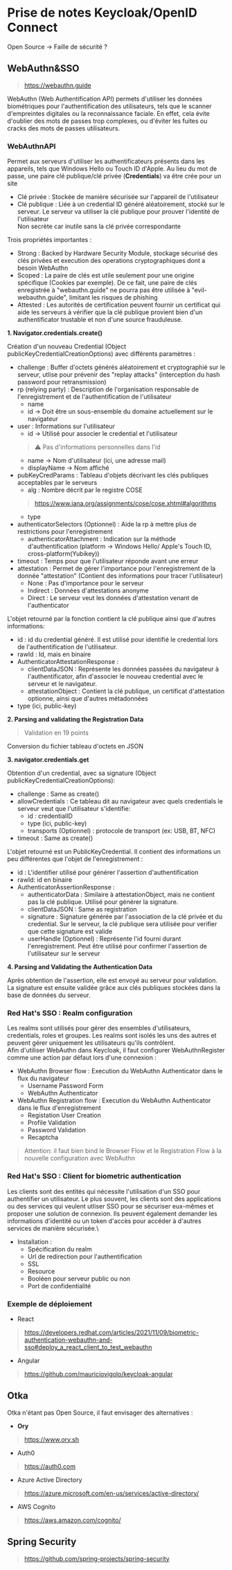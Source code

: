 # Prise de notes Keycloak/OpenID Connect

Open Source -> Faille de sécurité ?

## WebAuthn&SSO

>https://webauthn.guide

WebAuthn (Web Authentification API) permets d'utiliser les données biométriques pour l'authentification des utilisateurs, tels que le scanner d'empreintes digitales ou la reconnaissance faciale. En effet, cela évite d'oublier des mots de passes trop complexes, ou d'éviter les fuites ou cracks des mots de passes utilisateurs.

### WebAuthnAPI

Permet aux serveurs d'utiliser les authentificateurs présents dans les appareils, tels que Windows Hello ou Touch ID d'Apple. Au lieu du mot de passe, une paire clé publique/clé privée (**Credentials**) va être crée pour un site
- Clé privée : Stockée de manière sécurisée sur l'appareil de l'utilisateur 
- Clé publique : Liée à un credential ID généré aléatoirement, stocké sur le serveur. Le serveur va utiliser la clé publique pour prouver l'identité de l'utilisateur\
Non secrète car inutile sans la clé privée correspondante

Trois propriétés importantes :
- Strong : Backed by Hardware Security Module, stockage sécurisé des clés privées et execution des operations cryptographiques dont a besoin WebAuthn
- Scoped : La paire de clés est utile seulement pour une origine spécifique (Cookies par exemple). De ce fait, une paire de clés enregistrée à "webauthn.guide" ne pourra pas être utilisée à "evil-webauthn.guide", limitant les risques de phishing
- Attested : Les autorités de certification peuvent fournir un certificat qui aide les serveurs à vérifier que la clé publique provient bien d'un authentificator trustable et non d'une source frauduleuse.

**1. Navigator.credentials.create()**

Création d'un nouveau Credential (Object publicKeyCredentialCreationOptions) avec différents paramètres :
- challenge : Buffer d'octets générés aléatoirement et cryptographié sur le serveur, utlise pour prévenir des "replay attacks" (interception du hash password pour retransmission)
- rp (relying party) : Description de l'organisation responsable de l'enregistrement et de l'authentification de l'utilisateur
    - name
    - id -> Doit être un sous-ensemble du domaine actuellement sur le navigateur
- user : Informations sur l'utilisateur
    - id -> Utilisé pour associer le credential et l'utilisateur
    > ⚠️ Pas d'informations personnelles dans l'id
    - name -> Nom d'utilisateur (ici, une adresse mail)
    - displayName -> Nom affiché
- pubKeyCredParams : Tableau d'objets décrivant les clés publiques acceptables par le serveurs
    - alg : Nombre décrit par le registre COSE
    > https://www.iana.org/assignments/cose/cose.xhtml#algorithms
    - type
- authenticatorSelectors (Optionnel) : Aide la rp à mettre plus de restrictions pour l'enregistrement
    - authenticatorAttachment : Indication sur la méthode d'authentification (platform -> Windows Hello/ Apple's Touch ID, cross-platform(Yubikey))
- timeout : Temps pour que l'utilisateur réponde avant une erreur
- attestation : Permet de gérer l'importance pour l'enregistrement de la donnée "attestation" (Contient des informations pour tracer l'utilisateur)
    - None : Pas d'importance pour le serveur
    - Indirect : Données d'attestations anonyme
    - Direct : Le serveur veut les données d'attestation venant de l'authenticator

L'objet retourné par la fonction contient la clé publique ainsi que d'autres informations:
- id : id du credential généré. Il est utilisé pour identifié le credential lors de l'authentification de l'utilisateur.
- rawId : Id, mais en binaire
- AuthenticatorAttestationResponse :
    - clientDataJSON : Représente les données passées du navigateur à l'authentificator, afin d'associer le nouveau credential avec le serveur et le navigateur.
    - attestationObject : Contient la clé publique, un certificat d'attestation optionne, ainsi que d'autres métadonnées
- type (ici, public-key)

**2. Parsing and validating the Registration Data**
> Validation en 19 points

Conversion du fichier tableau d'octets en JSON

**3. navigator.credentials.get**

Obtention d'un credential, avec sa signature (Object publicKeyCredentialCreationOptions):
- challenge : Same as create()
- allowCredentials : Ce tableau dit au navigateur avec quels credentials le serveur veut que l'utilisateur s'identifie:
    - id : credentialID
    - type (ici, public-key)
    - transports (Optionnel) : protocole de transport (ex: USB, BT, NFC)
- timeout : Same as create()

L'objet retourné est un PublicKeyCredential. Il contient des informations un peu différentes que l'objet de l'enregistrement :
- id : L'identifier utilisé pour générer l'assertion d'authentification
- rawId: id en binaire
- AuthenticatorAssertionResponse :
    - authenticatorData : Similaire à attestationObject, mais ne contient pas la clé publique. Utilisé pour générer la signature.
    - clientDataJSON : Same as registration
    - signature : Signature générée par l'association de la clé privée et du credential. Sur le serveur, la clé publique sera utilisée pour verifier que cette signature est valide
    - userHandle (Optionnel) : Représente l'id fourni durant l'enregistrement. Peut être utilisé pour confirmer l'assertion de l'utilisateur sur le serveur

**4. Parsing and Validating the Authentication Data**

Après obtention de l'assertion, elle est envoyé au serveur pour validation. La signature est ensuite validée grâce aux clés publiques stockées dans la base de données du serveur.


### Red Hat's SSO : Realm configuration

Les realms sont utilisés pour gérer des ensembles d'utilisateurs, credentials, roles et groupes. Les realms sont isolés les uns des autres et peuvent gérer uniquement les utilisateurs qu'ils contrôlent.\
Afin d'utiliser WebAuthn dans Keycloak, il faut configurer WebAuthnRegister comme une action par défaut lors d'une connexion :
- WebAuthn Browser flow : Execution du WebAuthn Authenticator dans le flux du navigateur
    - Username Password Form
    - WebAuthn Authenticator
- WebAuthn Registration flow : Execution du WebAuthn Authenticator dans le flux d'enregistrement
    - Registation User Creation
    - Profile Validation
    - Password Validation
    - Recaptcha

> Attention: il faut bien bind le Browser Flow et le Registration Flow à la nouvelle configuration avec WebAuthn

### Red Hat's SSO : Client for biometric authentication

Les clients sont des entités qui nécessite l'utilisation d'un SSO pour authentifier un utilisateur. Le plus souvent, les clients sont des applications ou des services qui veulent utliser SSO pour se sécuriser eux-mêmes et proposer une solution de connexion. Ils peuvent également demander les informations d'identité ou un token d'accès pour accéder à d'autres services de manière sécurisée.\

- Installation :
    - Spécification du realm
    - Url de redirection pour l'authentification
    - SSL
    - Resource
    - Booléen pour serveur public ou non
    - Port de confidentialité

### Exemple de déploiement

- React
>https://developers.redhat.com/articles/2021/11/09/biometric-authentication-webauthn-and-sso#deploy_a_react_client_to_test_webauthn

- Angular
>https://github.com/mauriciovigolo/keycloak-angular

## Otka

Otka n'étant pas Open Source, il faut envisager des alternatives :

- **Ory**
>https://www.ory.sh

- Auth0
>https://auth0.com

- Azure Active Directory
>https://azure.microsoft.com/en-us/services/active-directory/

- AWS Cognito
>https://aws.amazon.com/cognito/

## Spring Security

>https://github.com/spring-projects/spring-security